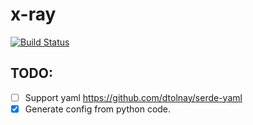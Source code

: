 # x-ray

[![Build Status](https://travis-ci.org/Dineshs91/x-ray.svg?branch=master)](https://travis-ci.org/Dineshs91/x-ray)

## TODO:

- [ ] Support yaml https://github.com/dtolnay/serde-yaml
- [x] Generate config from python code.
